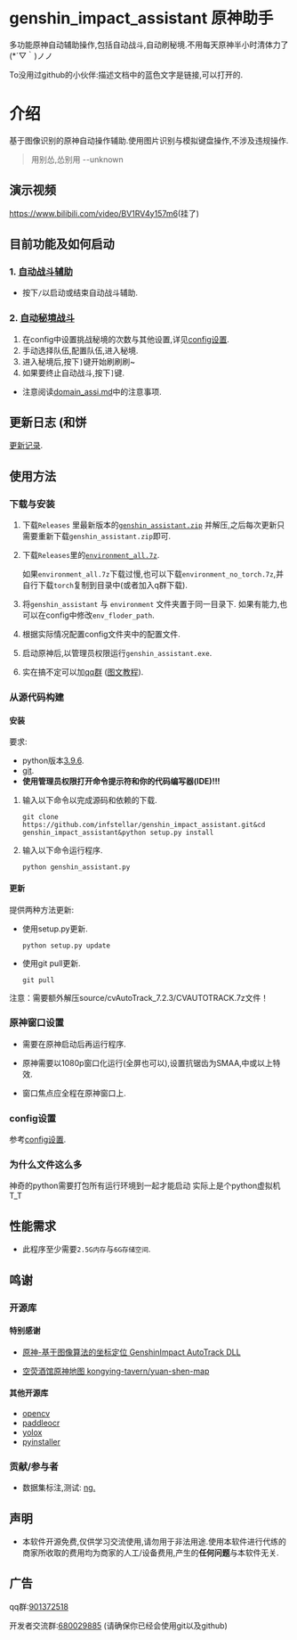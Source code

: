 # genshin_impact_assistant 原神助手

多功能原神自动辅助操作,包括自动战斗,自动刷秘境.不用每天原神半小时清体力了(*´▽｀)ノノ

To没用过github的小伙伴:描述文档中的蓝色文字是链接,可以打开的.

# 介绍

基于图像识别的原神自动操作辅助.使用图片识别与模拟键盘操作,不涉及违规操作.
> 用别怂,怂别用 --unknown

## 演示视频

<https://www.bilibili.com/video/BV1RV4y157m6>(挂了)

## 目前功能及如何启动

### 1. [自动战斗辅助](./doc/combat_assi.md)

- 按下`/`以启动或结束自动战斗辅助.

### 2. [自动秘境战斗](./doc/domain_assi.md)

1. 在config中设置挑战秘境的次数与其他设置,详见[config设置](./doc/config.md).
2. 手动选择队伍,配置队伍,进入秘境.
3. 进入秘境后,按下`]`键开始刷刷刷~
4. 如果要终止自动战斗,按下`]`键.

- 注意阅读[domain_assi.md](./doc/domain_assi.md)中的注意事项.

## 更新日志 (和饼

[更新记录](update_note.md).

## 使用方法

### 下载与安装

1. 下载`Releases`
   里最新版本的[`genshin_assistant.zip`](https://github.com/infstellar/genshin_impact_assistant/releases/latest)
   并解压,之后每次更新只需要重新下载`genshin_assistant.zip`即可.

2. 下载`Releases`里的[`environment_all.7z`](https://github.com/infstellar/genshin_impact_assistant/releases/tag/v0.2.0).

   如果`environment_all.7z`下载过慢,也可以下载`environment_no_torch.7z`,并自行下载`torch`复制到目录中(或者加入q群下载).

3. 将`genshin_assistant` 与 `environment` 文件夹置于同一目录下. 如果有能力,也可以在config中修改`env_floder_path`.

4. 根据实际情况配置config文件夹中的配置文件.

5. 启动原神后,以管理员权限运行`genshin_assistant.exe`.

6. 实在搞不定可以加[qq群](https://jq.qq.com/?_wv=1027&k=YLTrqlzX)
([图文教程](doc/install.md)).

### 从源代码构建

#### 安装

要求:

- python版本[3.9.6](https://www.python.org/downloads/release/python-396/).
- [git](https://git-scm.com/download/win).
- <strong>使用管理员权限打开命令提示符和你的代码编写器(IDE)!!!</strong>

1. 输入以下命令以完成源码和依赖的下载.

   ```shell
   git clone https://github.com/infstellar/genshin_impact_assistant.git&cd genshin_impact_assistant&python setup.py install
   ```

2. 输入以下命令运行程序.

   ```shell
   python genshin_assistant.py
   ```

#### 更新

提供两种方法更新:

- 使用setup.py更新.
   ```shell
   python setup.py update
   ```
- 使用git pull更新.
   ```shell
   git pull
   ```

注意：需要额外解压source/cvAutoTrack_7.2.3/CVAUTOTRACK.7z文件！

### 原神窗口设置

- 需要在原神启动后再运行程序.

- 原神需要以1080p窗口化运行(全屏也可以),设置抗锯齿为SMAA,中或以上特效.

- 窗口焦点应全程在原神窗口上.

### config设置

参考[config设置](./doc/config.md).

### 为什么文件这么多

神奇的python需要打包所有运行环境到一起才能启动 实际上是个python虚拟机 T_T

## 性能需求

- 此程序至少需要`2.5G内存`与`6G存储空间`.

## 鸣谢

### 开源库

#### 特别感谢

- [原神-基于图像算法的坐标定位 GenshinImpact AutoTrack DLL](https://github.com/GengGode/GenshinImpact_AutoTrack_DLL)

- [空荧酒馆原神地图 kongying-tavern/yuan-shen-map](https://github.com/kongying-tavern/yuan-shen-map)

#### 其他开源库

- [opencv](https://github.com/opencv/opencv)
- [paddleocr](https://github.com/PaddlePaddle/PaddleOCR)
- [yolox](https://github.com/Megvii-BaseDetection/YOLOX)
- [pyinstaller](https://github.com/pyinstaller/pyinstaller)

### 贡献/参与者

- 数据集标注,测试: [nɡ.](https://space.bilibili.com/396023811)

## 声明

- 本软件开源免费,仅供学习交流使用,请勿用于非法用途.使用本软件进行代练的商家所收取的费用均为商家的人工/设备费用,产生的<strong>任何问题</strong>与本软件无关.

## 广告

qq群:[901372518](https://jq.qq.com/?_wv=1027&k=YLTrqlzX)

开发者交流群:[680029885](https://jq.qq.com/?_wv=1027&k=CGuTvCXU)
(请确保你已经会使用git以及github)
